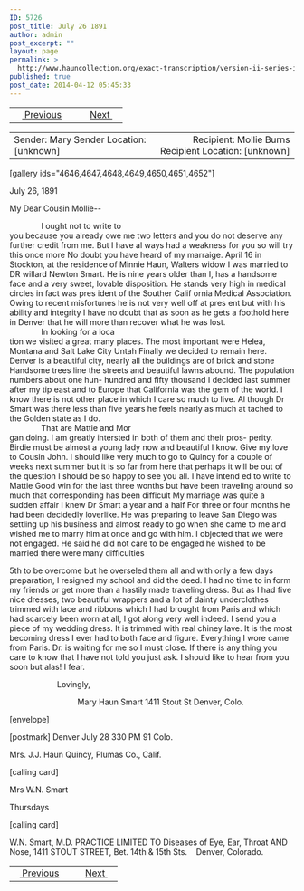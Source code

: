 ```yaml
---
ID: 5726
post_title: July 26 1891
author: admin
post_excerpt: ""
layout: page
permalink: >
  http://www.hauncollection.org/exact-transcription/version-ii-series-iv/july-26-1891/
published: true
post_date: 2014-04-12 05:45:33
---
```

<table style="width: 100%;" align="center">
<tbody>
<tr>
<td width="50%"> <a href="http://www.hauncollection.org/version-2/version-ii-series-iv/april-12-1891/"><img src="https://lh3.googleusercontent.com/-EFJpxxNiPNw/VqgtWBCZrMI/AAAAAAAAAFU/WfY4lPFWWkg/s800-Ic42/Soeb-Plain-Arrows-8-10px.png" alt="" width="10" height="10" /> Previous</a></td>
<td style="text-align: right;"><a href="http://www.hauncollection.org/exact-transcription/version-ii-series-iv/undated/">Next <img src="https://lh3.googleusercontent.com/-67k0cYlpXHw/VqgtWKz1MXI/AAAAAAAAAFU/k9PW_Piyurk/s800-Ic42/Soeb-Plain-Arrows-5-10px.png" alt="" width="10" height="10" /></a></td>
</tr>
</tbody>
</table>
<table style="width: 100%;" align="center">
<tbody>
<tr>
<td width="50%">Sender: Mary
Sender Location: [unknown]</td>
<td style="text-align: right;">Recipient: Mollie Burns
Recipient Location: [unknown]</td>
</tr>
</tbody>
</table>
[gallery ids="4646,4647,4648,4649,4650,4651,4652"]

July 26, 1891

My Dear Cousin Mollie--
<div style="text-indent: 4em;">I ought not to write to</div>
you because you already owe
me two letters and you do
not deserve any further credit
from me. But I have al
ways had a weakness for you
so will try this once more
No doubt you have heard
of my marraige. April 16
in Stockton, at the residence
of Minnie Haun, Walters widow
I was married to DR willard
Newton Smart. He is nine
years older than I, has a
handsome face and a very
sweet, lovable disposition.
He stands very high in medical
circles in fact was pres
ident of the Souther Calif
ornia Medical Association.
Owing to recent misfortunes he
is not very well off at pres
ent but with his ability
and integrity I have no doubt
that as soon as he gets a
foothold here in Denver that
he will more than recover
what he was lost.
<div style="text-indent: 4em;">In looking for a loca</div>
tion we visited a great many
places. The most important
were Helea, Montana
and Salt Lake City Untah
Finally we decided to remain
here. Denver is a beautiful
city, nearly all the buildings
are of brick and stone
Handsome trees line the
streets and beautiful lawns
abound. The population
numbers about one hun-
hundred and fifty thousand
I decided last summer after
my tip east and to Europe
that California was the gem
of the world. I know there
is not other place in which
I care so much to live. Al
though Dr Smart was
there less than five years
he feels nearly as much at
tached to the Golden state
as I do.
<div style="text-indent: 4em;">That are Mattie and Mor</div>
gan doing. I am greatly intersted
in both of them and their pros-
perity. Birdie must be almost
a young lady now and beautiful
I know. Give my love to
Cousin John. I should like
very much to go to Quincy
for a couple of weeks next
summer but it is so far
from here that perhaps it
will be out of the question
I should be so happy to
see you all. I have intend
ed to write to Mattie Good
win for the last three wonths
but have been traveling
around so much that
corresponding has been
difficult My marriage
was quite a sudden affair
I knew Dr Smart a year
and a half For three or
four months he had been
decidedly loverlike. He was
preparing to leave San Diego
was settling up his business
and almost ready to go
when she came to me and
wished me to marry him
at once and go with him.
I objected that we were not
engaged. He said he did
not care to be engaged
he wished to be married
there were many difficulties

5th
to be overcome but he
overseled them all and
with only a few days
preparation, I resigned
my school and did the
deed. I had no time to in
form my friends or get
more than a hastily made
traveling dress. But as I
had five nice dresses, two
beautiful wrappers and
a lot of dainty underclothes
trimmed with lace and
ribbons which I had
brought from Paris and
which had scarcely been
worn at all, I got along
very well indeed. I send
you a piece of my wedding
dress. It is trimmed with
real chiney lave. It is
the most becoming dress
I ever had to both face
and figure. Everything
I wore came from Paris.
Dr. is waiting for me
so I must close. If
there is any thing you
care to know that
I have not told you
just ask. I should
like to hear from you
soon but alas! I fear.
<div style="text-indent: 6em;">Lovingly,</div>
<p style="padding-left: 120px;">Mary Haun Smart
1411 Stout St
Denver, Colo.</p>
[envelope]

[postmark]
Denver
July 28
330 PM
91
Colo.

Mrs. J.J. Haun
Quincy,
Plumas Co.,
Calif.

[calling card]

Mrs W.N. Smart

Thursdays

[calling card]

W.N. Smart, M.D.
PRACTICE LIMITED TO
Diseases of Eye, Ear, Throat AND Nose,
1411 STOUT STREET,
Bet. 14th &amp; 15th Sts.    Denver, Colorado.
<table style="width: 100%;" align="center">
<tbody>
<tr>
<td width="50%"><a href="http://www.hauncollection.org/version-2/version-ii-series-iv/april-12-1891/"><img src="https://lh3.googleusercontent.com/-EFJpxxNiPNw/VqgtWBCZrMI/AAAAAAAAAFU/WfY4lPFWWkg/s800-Ic42/Soeb-Plain-Arrows-8-10px.png" alt="" width="10" height="10" /> Previous</a></td>
<td style="text-align: right;"><a href="http://www.hauncollection.org/exact-transcription/version-ii-series-iv/undated/">Next <img src="https://lh3.googleusercontent.com/-67k0cYlpXHw/VqgtWKz1MXI/AAAAAAAAAFU/k9PW_Piyurk/s800-Ic42/Soeb-Plain-Arrows-5-10px.png" alt="" width="10" height="10" /></a></td>
</tr>
</tbody>
</table>